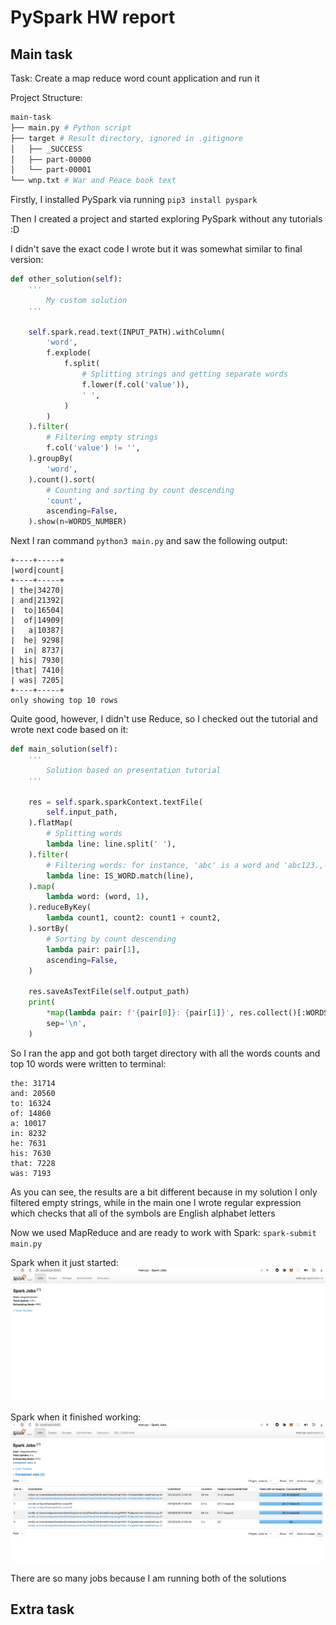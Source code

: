 # PySpark HW report

## Main task

Task: Create a map reduce word count application and run it

Project Structure:
```bash
main-task
├── main.py # Python script
├── target # Result directory, ignored in .gitignore
│   ├── _SUCCESS
│   ├── part-00000
│   └── part-00001
└── wnp.txt # War and Peace book text
```

Firstly, I installed PySpark via running `pip3 install pyspark`

Then I created a project and started exploring PySpark without any tutorials :D

I didn't save the exact code I wrote but it was somewhat similar to final version:

```py
def other_solution(self):
    '''
        My custom solution
    '''

    self.spark.read.text(INPUT_PATH).withColumn(
        'word',
        f.explode(
            f.split(
                # Splitting strings and getting separate words
                f.lower(f.col('value')),
                ' ',
            )
        )
    ).filter(
        # Filtering empty strings
        f.col('value') != '',
    ).groupBy(
        'word',
    ).count().sort(
        # Counting and sorting by count descending
        'count',
        ascending=False,
    ).show(n=WORDS_NUMBER)
```

Next I ran command `python3 main.py` and saw the following output:

```
+----+-----+
|word|count|
+----+-----+
| the|34270|
| and|21392|
|  to|16504|
|  of|14909|
|   a|10387|
|  he| 9298|
|  in| 8737|
| his| 7930|
|that| 7410|
| was| 7205|
+----+-----+
only showing top 10 rows
```

Quite good, however, I didn't use Reduce, so I checked out the tutorial and wrote next code based on it:

```py
def main_solution(self):
    '''
        Solution based on presentation tutorial
    '''

    res = self.spark.sparkContext.textFile(
        self.input_path,
    ).flatMap(
        # Splitting words
        lambda line: line.split(' '),
    ).filter(
        # Filtering words: for instance, 'abc' is a word and 'abc123.,-' is not
        lambda line: IS_WORD.match(line),
    ).map(
        lambda word: (word, 1),
    ).reduceByKey(
        lambda count1, count2: count1 + count2,
    ).sortBy(
        # Sorting by count descending
        lambda pair: pair[1],
        ascending=False,
    )

    res.saveAsTextFile(self.output_path)
    print(
        *map(lambda pair: f'{pair[0]}: {pair[1]}', res.collect()[:WORDS_NUMBER]),
        sep='\n',
    )
```

So I ran the app and got both target directory with all the words counts and top 10 words were written to terminal:

```
the: 31714
and: 20560
to: 16324
of: 14860
a: 10017
in: 8232
he: 7631
his: 7630
that: 7228
was: 7193
```

As you can see, the results are a bit different because in my solution I only filtered empty strings, while in the main one I wrote regular expression which checks that all of the symbols are English alphabet letters

Now we used MapReduce and are ready to work with Spark: `spark-submit main.py`

Spark when it just started:
![](https://github.com/offluck/distributed-computing/blob/master/HW01-PySpark/pics/main-1.png)

Spark when it finished working:
![](https://github.com/offluck/distributed-computing/blob/master/HW01-PySpark/pics/main-2.png)

There are so many jobs because I am running both of the solutions

## Extra task
